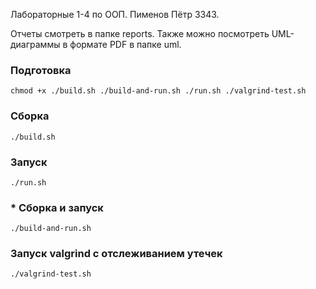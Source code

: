 Лабораторные 1-4 по ООП.
Пименов Пётр 3343.

Отчеты смотреть в папке reports.
Также можно посмотреть UML-диаграммы в формате PDF в папке uml.

### Подготовка
```
chmod +x ./build.sh ./build-and-run.sh ./run.sh ./valgrind-test.sh
```
### Сборка
```
./build.sh
```
### Запуск
```
./run.sh
```
### * Сборка и запуск
```
./build-and-run.sh
```
### Запуск valgrind с отслеживанием утечек
```
./valgrind-test.sh
```
